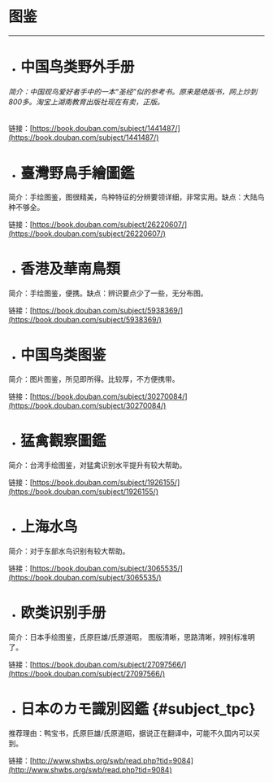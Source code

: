 # 图鉴

---

* # 中国鸟类野外手册

###### 简介：中国观鸟爱好者手中的一本“圣经”似的参考书。原来是绝版书，网上炒到800多。淘宝上湖南教育出版社现在有卖，正版。

链接：[https://book.douban.com/subject/1441487/](https://book.douban.com/subject/1441487/)

* # 臺灣野鳥手繪圖鑑

简介：手绘图鉴，图很精美，鸟种特征的分辨要领详细，非常实用。缺点：大陆鸟种不够全。

链接：[https://book.douban.com/subject/26220607/](https://book.douban.com/subject/26220607/)

* # 香港及華南鳥類

简介：手绘图鉴，便携。缺点：辨识要点少了一些，无分布图。

链接：[https://book.douban.com/subject/5938369/](https://book.douban.com/subject/5938369/)

* # 中国鸟类图鉴

简介：图片图鉴，所见即所得。比较厚，不方便携带。

链接：[https://book.douban.com/subject/30270084/](https://book.douban.com/subject/30270084/)

* # 猛禽觀察圖鑑

简介：台湾手绘图鉴，对猛禽识别水平提升有较大帮助。

链接：[https://book.douban.com/subject/1926155/](https://book.douban.com/subject/1926155/)

* # 上海水鸟

简介：对于东部水鸟识别有较大帮助。

链接：[https://book.douban.com/subject/3065535/](https://book.douban.com/subject/3065535/)

* # 欧类识别手册

简介：日本手绘图鉴，氏原巨雄/氏原道昭， 图版清晰，思路清晰，辨别标准明了。

链接：[https://book.douban.com/subject/27097566/](https://book.douban.com/subject/27097566/)

* # 日本のカモ識別図鑑 {#subject_tpc}

推荐理由：鸭宝书，氏原巨雄/氏原道昭，据说正在翻译中，可能不久国内可以买到。

链接：[http://www.shwbs.org/swb/read.php?tid=9084](http://www.shwbs.org/swb/read.php?tid=9084)



